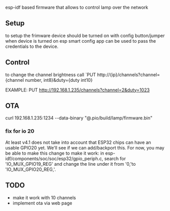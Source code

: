 

esp-idf based firmware that allows to control lamp over the network

## Setup
to setup the frimware device should be turned on with config button/jumper
when device is turned on esp smart config app can be used to pass the credentials to the device.

## Control
to change the channel brightness call `PUT http://{ip}/channels?channel={channel number, int8}&duty={duty int10}

EXAMPLE: PUT http://192.168.1.235/channels?channel=2&duty=1023

## OTA

curl 192.168.1.235:1234 --data-binary "@.pio/build/lamp/firmware.bin"

### fix for io 20

At least v4.1 does not take into account that ESP32 chips can have an usable GPIO20 yet. We'll see if we can add/backport this. For now, you may be able to make this change to make it work: in esp-idf/components/soc/soc/esp32/gpio_periph.c, search for 'IO_MUX_GPIO19_REG' and change the line under it from '0,'to 'IO_MUX_GPIO20_REG,'. 

## TODO 

- make it work with 10 channels 
- implement ota via web page
